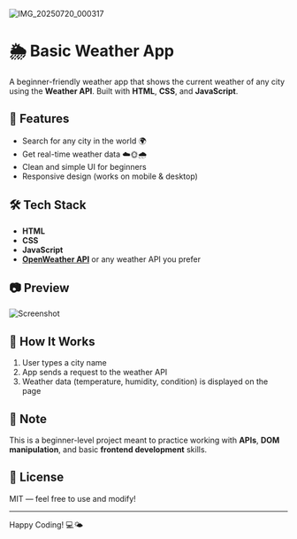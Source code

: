 ![IMG_20250720_000317](https://github.com/user-attachments/assets/86ca482b-51b2-447b-9192-1ce499974911)
# 🌦️ Basic Weather App

A beginner-friendly weather app that shows the current weather of any city using the **Weather API**. Built with **HTML**, **CSS**, and **JavaScript**.

## 🚀 Features

- Search for any city in the world 🌍  
- Get real-time weather data ☁️🌞🌧️  
- Clean and simple UI for beginners  
- Responsive design (works on mobile & desktop)

## 🛠️ Tech Stack

- **HTML**
- **CSS**
- **JavaScript**
- **[OpenWeather API](https://openweathermap.org/api)** or any weather API you prefer

## 📷 Preview

![Screenshot](screenshot.png) <!-- (Optional: Replace with actual image link or upload one) -->

## 🔧 How It Works

1. User types a city name
2. App sends a request to the weather API
3. Weather data (temperature, humidity, condition) is displayed on the page

## 📌 Note

This is a beginner-level project meant to practice working with **APIs**, **DOM manipulation**, and basic **frontend development** skills.

## 📄 License

MIT — feel free to use and modify!

---

Happy Coding! 💻🌤️
